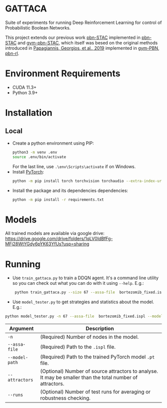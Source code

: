 # GATTACA	

Suite of experiments for running Deep Reinforcement Learning for control of Probabilistic Boolean Networks.

This project extends our previous work [pbn-STAC](https://arxiv.org/abs/2402.08491) implemented in [pbn-STAC](https://github.com/jakub-zarzycki2022/pbn-stac) and [gym-pbn-STAC](https://github.com/jakub-zarzycki2022/gym-PBN-stac), which itself was besed on the original methods introduced in [Papagiannis, Georgios, et al., 2019](https://arxiv.org/abs/1909.03331) implemented in [gym-PBN](https://github.com/UoS-PLCCN/gym-PBN/tree/main), [pbn-rl](https://github.com/UoS-PLCCN/pbn-rl).

# Environment Requirements
- CUDA 11.3+
- Python 3.9+

# Installation
## Local
- Create a python environment using PIP:
    ```sh
    python3 -m venv .env
    source .env/bin/activate
    ```
    For the last line, use `.\env\Scripts\activate` if on Windows.
- Install [PyTorch](https://pytorch.org/get-started/locally/):
    ```sh
    python -m pip install torch torchvision torchaudio --extra-index-url https://download.pytorch.org/whl/cu113
    ```
- Install the package and its dependencies dependencies:
    ```sh
    python -m pip install -r requirements.txt
    ```

# Models
All trained models are available via google drive:
https://drive.google.com/drive/folders/1qLV0IdBfFg-MFj28WtYGdy6pYK63YfUs?usp=sharing

# Running
- Use `train_gattaca.py` to train a DDQN agent. It's a command line utility so you can check out what you can do with it using `--help`.
    E.g.:
    ```sh
     python train_gattaca.py --size 67 --assa-file  bortezomib_fixed.ispl --exp-name example
    ```

- Use `model_tester.py` to get strategies and statistics about the model.
E.g.:
```sh
python model_tester.py -n 67 --assa-file  bortezomib_fixed.ispl --model-path models/pbn67/bdq_final.pt --attractors 10 --runs 10
```

| Argument       | Description                                                          |
| -------------- | -------------------------------------------------------------------- |
| `-n`           | (Required) Number of nodes in the model.                       |
| `--assa-file`  | (Required) Path to the `.ispl` file.     |
| `--model-path` | (Required) Path to the trained PyTorch model `.pt` file.             |
| `--attractors` | (Optional) Number of source attractors to analyse. It may be smaller than the total number of attractors.             |
| `--runs`       | (Optional) Number of test runs for averaging or robustness checking. |
